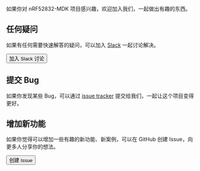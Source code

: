
如果你对 nRF52832-MDK 项目感兴趣，欢迎加入我们，一起做出有趣的东西。

## 任何疑问

如果有任何需要快速解答的疑问，可以加入 [Slack](https://join.slack.com/t/makerdiary/shared_invite/enQtMzIxNTA4MjkwMjc2LTM5MzcyNDhjYjI3YjEwOWE1YzM3YmE0YWEzNGNkNDU3NmE5M2M0MWYyM2QzZTFkNzQ2YjdmMWJlZjIwYmQwMDk) 一起讨论解决。

<a href="https://join.slack.com/t/makerdiary/shared_invite/enQtMzIxNTA4MjkwMjc2LTM5MzcyNDhjYjI3YjEwOWE1YzM3YmE0YWEzNGNkNDU3NmE5M2M0MWYyM2QzZTFkNzQ2YjdmMWJlZjIwYmQwMDk"><button data-md-color-primary="red"><i class="fa fa-slack"></i> 加入 Slack 讨论</button></a>

## 提交 Bug

如果你发现某些 Bug，可以通过 [issue tracker](https://github.com/makerdiary/nrf52832-mdk/issues) 提交给我们，一起让这个项目变得更好。

## 增加新功能

如果你觉得可以增加一些有趣的新功能、新案例，可以在 GitHub 创建 Issue，向更多人分享你的想法。

<a href="https://github.com/makerdiary/nrf52832-mdk/issues/new"><button data-md-color-primary="indigo"><i class="fa fa-github"></i> 创建 Issue</button></a>

